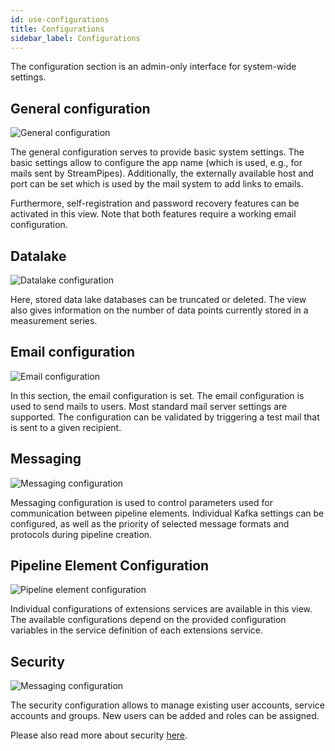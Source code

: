 ```yaml
---
id: use-configurations
title: Configurations
sidebar_label: Configurations
---
```


The configuration section is an admin-only interface for system-wide settings.

## General configuration

<img class="docs-image" src="/docs/img/03_use-configurations/01_general-configuration.png" alt="General configuration"/>

The general configuration serves to provide basic system settings. The basic settings allow to configure the app name (which is used, e.g., for mails sent by StreamPipes). 
Additionally, the externally available host and port can be set which is used by the mail system to add links to emails.

Furthermore, self-registration and password recovery features can be activated in this view. Note that both features require a working email configuration.

## Datalake

<img class="docs-image" src="/docs/img/03_use-configurations/02_datalake-configuration.png" alt="Datalake configuration"/>

Here, stored data lake databases can be truncated or deleted. The view also gives information on the number of data points currently stored in a measurement series.

## Email configuration

<img class="docs-image" src="/docs/img/03_use-configurations/03_email-configuration.png" alt="Email configuration"/>

In this section, the email configuration is set. The email configuration is used to send mails to users. Most standard mail server settings are supported. The configuration can be validated by triggering a test mail that is sent to a given recipient.

## Messaging

<img class="docs-image" src="/docs/img/03_use-configurations/04_messaging-configuration.png" alt="Messaging configuration"/>

Messaging configuration is used to control parameters used for communication between pipeline elements. Individual Kafka settings can be configured, as well as the priority of selected message formats and protocols during pipeline creation.

## Pipeline Element Configuration

<img class="docs-image" src="/docs/img/03_use-configurations/05_pipeline-element-configuration.png" alt="Pipeline element configuration"/>

Individual configurations of extensions services are available in this view. The available configurations depend on the provided configuration variables in the service definition of each extensions service.

## Security

<img class="docs-image" src="/docs/img/03_use-configurations/06_security-configuration.png" alt="Messaging configuration"/>

The security configuration allows to manage existing user accounts, service accounts and groups. New users can be added and roles can be assigned.

Please also read more about security [here](05_deploy-security.md).
